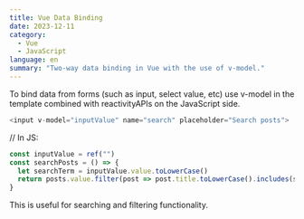 ```yaml
---
title: Vue Data Binding
date: 2023-12-11
category:
  - Vue
  - JavaScript
language: en
summary: "Two-way data binding in Vue with the use of v-model."
---
```

To bind data from forms (such as input, select value, etc) use v-model in the template combined with reactivityAPIs on the JavaScript side. 

```js
<input v-model="inputValue" name="search" placeholder="Search posts">
```

 // In JS:

```js
const inputValue = ref("")
const searchPosts = () => { 
  let searchTerm = inputValue.value.toLowerCase()
  return posts.value.filter(post => post.title.toLowerCase().includes(searchTerm)) 
}
```

This is useful for searching and filtering functionality.
